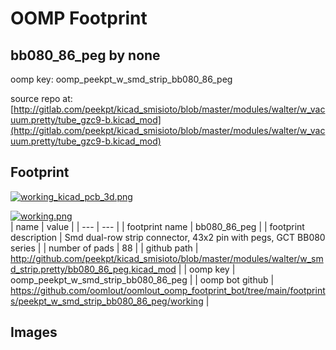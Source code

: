 # OOMP Footprint  
## bb080_86_peg  by none  
  
oomp key: oomp_peekpt_w_smd_strip_bb080_86_peg  
  
source repo at: [http://gitlab.com/peekpt/kicad_smisioto/blob/master/modules/walter/w_vacuum.pretty/tube_gzc9-b.kicad_mod](http://gitlab.com/peekpt/kicad_smisioto/blob/master/modules/walter/w_vacuum.pretty/tube_gzc9-b.kicad_mod)  
## Footprint  
  
[![working_kicad_pcb_3d.png](working_kicad_pcb_3d_600.png)](working_kicad_pcb_3d.png)  
  
[![working.png](working_600.png)](working.png)  
| name | value | 
| --- | --- | 
| footprint name | bb080_86_peg | 
| footprint description | Smd dual-row strip connector, 43x2 pin with pegs, GCT BB080 series | 
| number of pads | 88 | 
| github path | http://github.com/peekpt/kicad_smisioto/blob/master/modules/walter/w_smd_strip.pretty/bb080_86_peg.kicad_mod | 
| oomp key | oomp_peekpt_w_smd_strip_bb080_86_peg | 
| oomp bot github | https://github.com/oomlout/oomlout_oomp_footprint_bot/tree/main/footprints/peekpt_w_smd_strip_bb080_86_peg/working | 
## Images  
